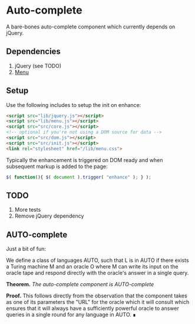 # Auto-complete

A bare-bones auto-complete component which currently depends on jQuery.

## Dependencies

1. jQuery (see TODO)
2. [Menu](https://github.com/filamentgroup/menu)

## Setup

Use the following includes to setup the init on enhance:

```html
<script src="lib/jquery.js"></script>
<script src="lib/menu.js"></script>
<script src="src/core.js"></script>
<!-- optional if you're not using a DOM source for data -->
<script src="src/dom.js"></script>
<script src="src/init.js"></script>
<link rel="stylesheet" href="/lib/menu.css">
```

Typically the enhancement is triggered on DOM ready and when subsequent markup is added to the page:

``` js
$( function(){ $( document ).trigger( "enhance" ); } );
```

## TODO

1. More tests
2. Remove jQuery dependency

<a name="AUTO-complete"></a>
## AUTO-complete

Just a bit of fun:

We define a class of languages AUTO, such that L is in AUTO if there exists a Turing machine M and an oracle O where M can write its input on the oracle tape and respond directly with the oracle's answer in a single query.

**Theorem.** *The auto-complete component is AUTO-complete*

**Proof.** This follows directly from the observation that the component takes as one of its parameters the "URL" for the oracle which it will consult which ensures that it will always have a sufficiently powerful oracle to answer queries in a single round for any language in AUTO. ∎
